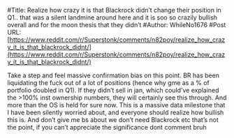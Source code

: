 #Title: Realize how crazy it is that Blackrock didn’t change their position in Q1.. that was a silent landmine around here and it is soo so crazily bullish overall and for the moon thesis that they didn’t
#Author: WhileNo1676
#Post URL: [https://www.reddit.com/r/Superstonk/comments/n82poy/realize_how_crazy_it_is_that_blackrock_didnt/](https://www.reddit.com/r/Superstonk/comments/n82poy/realize_how_crazy_it_is_that_blackrock_didnt/)


Take a step and feel massive confirmation bias on this point. BR has been liquidating the fuck out of a lot of positions (hence why gme as a % of portfolio doubled in Q1). If they didn’t sell in jan, which could’ve explained the >100% inst ownership numbers, they will certainly see this through. And more than the OS is held for sure now. This is a massive data milestone that I have been silently worried about, and everyone should realize how bullish this is. And don’t give me bs about we don’t need Blackrock etc that’s not the point, if you can’t appreciate the significance dont comment bruh